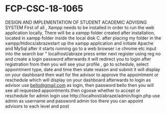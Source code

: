 # FCP-CSC-18-1065
DESIGN AND IMPLEMENTATION OF STUDENT ACADEMIC ADVISING SYSTEM
First of all , Xampp needs to be installed in order to run the web application locally,
There will be a xampp folder created after installation, located in xampp folder inside the local disk C.
after placing my folder in the xampp/htdocs/abrazestart up the xampp application and initiate Apache and MySql
after it starts running go to a web browser i.e chrome etc
input into the search bar " localhost/abraze press enter
next register using reg no and create a login password
afterwards it will redirect you to login after registration
from then you will see your profile , go to schedule, select appointment type, date and time then state reason and submit
it will display on your dashboard  then wait for the advisor to approve the appointment or reschedule which will display on your dashboard afterwards
to login as advisor use bello@gmail.com as login, then password bello
then you will see all requested appointments then cgoose whether to accept or reschedule
for admin login use http://localhost/abraze/admin/login.php 
use admin as username and password admin too
there you can appoint advisors to each level and post
